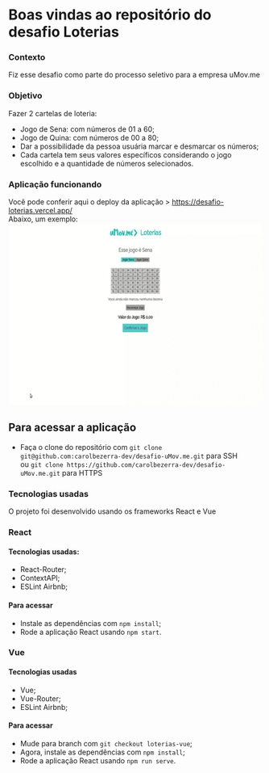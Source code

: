# Boas vindas ao repositório do desafio Loterias

### Contexto  
Fiz esse desafio como parte do processo seletivo para a empresa uMov.me  

### Objetivo  
Fazer 2 cartelas de loteria:
- Jogo de Sena: com números de 01 a 60;  
- Jogo de Quina: com números de 00 a 80;
- Dar a possibilidade da pessoa usuária marcar e desmarcar os números;
- Cada cartela tem seus valores específicos considerando o jogo escolhido e a quantidade de números selecionados.

### Aplicação funcionando
Você pode conferir aqui o deploy da aplicação > https://desafio-loterias.vercel.app/  
Abaixo, um exemplo:  
![](https://github.com/carolbezerra-dev/desafio-uMov.me/blob/loterias-react/loterias.gif)

## Para acessar a aplicação
- Faça o clone do repositório com `git clone git@github.com:carolbezerra-dev/desafio-uMov.me.git` para SSH  
ou `git clone https://github.com/carolbezerra-dev/desafio-uMov.me.git` para HTTPS  
### Tecnologias usadas
O projeto foi desenvolvido usando os frameworks React e Vue  
### React
#### Tecnologias usadas:
* React-Router;
* ContextAPI;
* ESLint Airbnb;
#### Para acessar
- Instale as dependências com `npm install`;  
- Rode a aplicação React usando `npm start`.
### Vue
#### Tecnologias usadas
- Vue;
- Vue-Router;
- ESLint Airbnb;
#### Para acessar
- Mude para branch com `git checkout loterias-vue`;  
- Agora, instale as dependências com `npm install`;
- Rode a aplicação React usando `npm run serve`.
